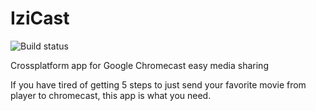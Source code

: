 # IziCast

![Build status](https://build.appcenter.ms/v0.1/apps/6b99dbea-86ca-4540-a849-c5bfe6d93119/branches/master/badge)

Crossplatform app for Google Chromecast easy media sharing

If you have tired of getting 5 steps to just send your favorite movie from player to chromecast, this app is what you need.